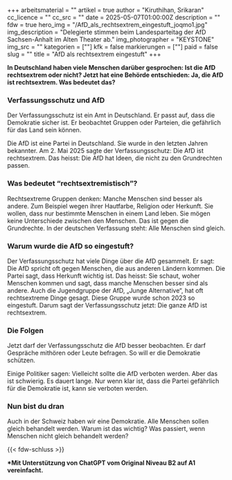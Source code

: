 +++
arbeitsmaterial = ""
artikel = true
author = "Kiruthihan, Srikaran"
cc_licence = ""
cc_src = ""
date = 2025-05-07T01:00:00Z
description = ""
fdw = true
hero_img = "/AfD_als_rechtsextrem_eingestuft_joqmo1.jpg"
img_description = "Delegierte stimmen beim Landesparteitag der AfD Sachsen-Anhalt im Alten Theater ab."
img_photographer = "KEYSTONE"
img_src = ""
kategorien = [""]
kfk = false
markierungen = [""]
paid = false
slug = ""
title = "AfD als rechtsextrem eingestuft"
+++

**In Deutschland haben viele Menschen darüber gesprochen: Ist die AfD rechtsextrem oder nicht? Jetzt hat eine Behörde entschieden: Ja, die AfD ist rechtsextrem. Was bedeutet das?**

### Verfassungsschutz und AfD

Der Verfassungsschutz ist ein Amt in Deutschland. Er passt auf, dass die Demokratie sicher ist. Er beobachtet Gruppen oder Parteien, die gefährlich für das Land sein können.

Die AfD ist eine Partei in Deutschland. Sie wurde in den letzten Jahren bekannter. Am 2. Mai 2025 sagte der Verfassungsschutz: Die AfD ist rechtsextrem. Das heisst: Die AfD hat Ideen, die nicht zu den Grundrechten passen.

### Was bedeutet “rechtsextremistisch”?

Rechtsextreme Gruppen denken: Manche Menschen sind besser als andere. Zum Beispiel wegen ihrer Hautfarbe, Religion oder Herkunft. Sie wollen, dass nur bestimmte Menschen in einem Land leben. Sie mögen keine Unterschiede zwischen den Menschen. Das ist gegen die Grundrechte. In der deutschen Verfassung steht: Alle Menschen sind gleich.

### Warum wurde die AfD so eingestuft?

Der Verfassungsschutz hat viele Dinge über die AfD gesammelt. Er sagt: Die AfD spricht oft gegen Menschen, die aus anderen Ländern kommen. Die Partei sagt, dass Herkunft wichtig ist. Das heisst: Sie schaut, woher Menschen kommen und sagt, dass manche Menschen besser sind als andere. Auch die Jugendgruppe der AfD, „Junge Alternative“, hat oft rechtsextreme Dinge gesagt. Diese Gruppe wurde schon 2023 so eingestuft. Darum sagt der Verfassungsschutz jetzt: Die ganze AfD ist rechtsextrem.

### Die Folgen

Jetzt darf der Verfassungsschutz die AfD besser beobachten. Er darf Gespräche mithören oder Leute befragen. So will er die Demokratie schützen.

Einige Politiker sagen: Vielleicht sollte die AfD verboten werden. Aber das ist schwierig. Es dauert lange. Nur wenn klar ist, dass die Partei gefährlich für die Demokratie ist, kann sie verboten werden.

### Nun bist du dran

Auch in der Schweiz haben wir eine Demokratie. Alle Menschen sollen gleich behandelt werden. Warum ist das wichtig? Was passiert, wenn Menschen nicht gleich behandelt werden?

{{< fdw-schluss >}}

**\*Mit Unterstützung von ChatGPT vom Original Niveau B2 auf A1 vereinfacht.**